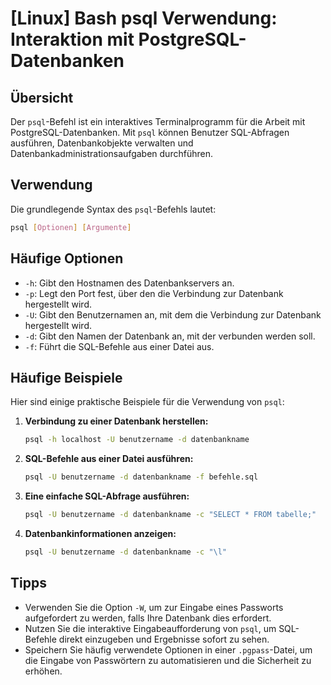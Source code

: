 # [Linux] Bash psql Verwendung: Interaktion mit PostgreSQL-Datenbanken

## Übersicht
Der `psql`-Befehl ist ein interaktives Terminalprogramm für die Arbeit mit PostgreSQL-Datenbanken. Mit `psql` können Benutzer SQL-Abfragen ausführen, Datenbankobjekte verwalten und Datenbankadministrationsaufgaben durchführen.

## Verwendung
Die grundlegende Syntax des `psql`-Befehls lautet:

```bash
psql [Optionen] [Argumente]
```

## Häufige Optionen
- `-h`: Gibt den Hostnamen des Datenbankservers an.
- `-p`: Legt den Port fest, über den die Verbindung zur Datenbank hergestellt wird.
- `-U`: Gibt den Benutzernamen an, mit dem die Verbindung zur Datenbank hergestellt wird.
- `-d`: Gibt den Namen der Datenbank an, mit der verbunden werden soll.
- `-f`: Führt die SQL-Befehle aus einer Datei aus.

## Häufige Beispiele
Hier sind einige praktische Beispiele für die Verwendung von `psql`:

1. **Verbindung zu einer Datenbank herstellen:**
   ```bash
   psql -h localhost -U benutzername -d datenbankname
   ```

2. **SQL-Befehle aus einer Datei ausführen:**
   ```bash
   psql -U benutzername -d datenbankname -f befehle.sql
   ```

3. **Eine einfache SQL-Abfrage ausführen:**
   ```bash
   psql -U benutzername -d datenbankname -c "SELECT * FROM tabelle;"
   ```

4. **Datenbankinformationen anzeigen:**
   ```bash
   psql -U benutzername -d datenbankname -c "\l"
   ```

## Tipps
- Verwenden Sie die Option `-W`, um zur Eingabe eines Passworts aufgefordert zu werden, falls Ihre Datenbank dies erfordert.
- Nutzen Sie die interaktive Eingabeaufforderung von `psql`, um SQL-Befehle direkt einzugeben und Ergebnisse sofort zu sehen.
- Speichern Sie häufig verwendete Optionen in einer `.pgpass`-Datei, um die Eingabe von Passwörtern zu automatisieren und die Sicherheit zu erhöhen.